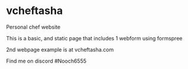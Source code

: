 # vcheftasha
Personal chef website

This is a basic, and static page that includes 1 webform using formspree

2nd webpage example is at vcheftasha.com

Find me on discord #Nooch6555

